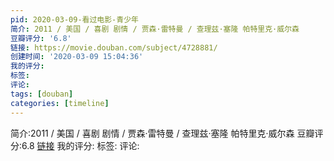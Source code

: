 ```yaml
---
pid: 2020-03-09-看过电影-青少年
简介: 2011 / 美国 / 喜剧 剧情 / 贾森·雷特曼 / 查理兹·塞隆 帕特里克·威尔森
豆瓣评分: '6.8'
链接: https://movie.douban.com/subject/4728881/
创建时间: '2020-03-09 15:04:36'
我的评分:
标签:
评论:
tags: [douban]
categories: [timeline]
---
```

简介:2011 / 美国 / 喜剧 剧情 / 贾森·雷特曼 / 查理兹·塞隆 帕特里克·威尔森
豆瓣评分:6.8
[链接](https://movie.douban.com/subject/4728881/)
我的评分:
标签:
评论:
